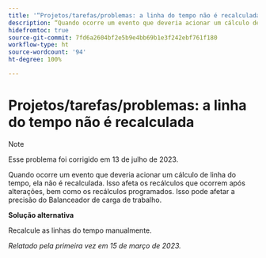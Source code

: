 ```yaml
---
title: '“Projetos/tarefas/problemas: a linha do tempo não é recalculada”'
description: “Quando ocorre um evento que deveria acionar um cálculo de linha do tempo, ela não é recalculada. Isso afeta os recálculos que ocorrem após alterações, bem como os recálculos programados. Isso pode afetar a precisão do Balanceador de carga de trabalho.”
hidefromtoc: true
source-git-commit: 7fd6a2604bf2e5b9e4bb69b1e3f242ebf761f180
workflow-type: ht
source-wordcount: '94'
ht-degree: 100%

---
```



# Projetos/tarefas/problemas: a linha do tempo não é recalculada

>[!NOTE]
>
>Esse problema foi corrigido em 13 de julho de 2023.

Quando ocorre um evento que deveria acionar um cálculo de linha do tempo, ela não é recalculada. Isso afeta os recálculos que ocorrem após alterações, bem como os recálculos programados. Isso pode afetar a precisão do Balanceador de carga de trabalho.

**Solução alternativa**

Recalcule as linhas do tempo manualmente.

_Relatado pela primeira vez em 15 de março de 2023._

